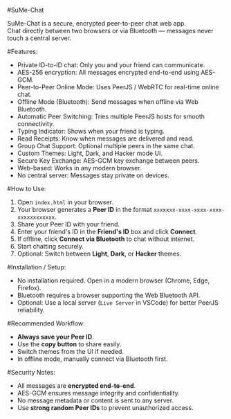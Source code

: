 #SuMe-Chat

SuMe-Chat is a secure, encrypted peer-to-peer chat web app.  
Chat directly between two browsers or via Bluetooth — messages never touch a central server.  


#Features:
- Private ID-to-ID chat: Only you and your friend can communicate.  
- AES-256 encryption: All messages encrypted end-to-end using AES-GCM.  
- Peer-to-Peer Online Mode: Uses PeerJS / WebRTC for real-time online chat.  
- Offline Mode (Bluetooth): Send messages when offline via Web Bluetooth.  
- Automatic Peer Switching: Tries multiple PeerJS hosts for smooth connectivity.  
- Typing Indicator: Shows when your friend is typing.  
- Read Receipts: Know when messages are delivered and read.  
- Group Chat Support: Optional multiple peers in the same chat.  
- Custom Themes: Light, Dark, and Hacker mode UI.  
- Secure Key Exchange: AES-GCM key exchange between peers.  
- Web-based: Works in any modern browser.  
- No central server: Messages stay private on devices.  


#How to Use:
1. Open `index.html` in your browser.  
2. Your browser generates a **Peer ID** in the format `xxxxxxx-xxxx-xxxx-xxxx-xxxxxxxxxxxx`.  
3. Share your Peer ID with your friend.  
4. Enter your friend's ID in the **Friend's ID** box and click **Connect**.  
5. If offline, click **Connect via Bluetooth** to chat without internet.  
6. Start chatting securely.  
7. Optional: Switch between **Light**, **Dark**, or **Hacker** themes.  


#Installation / Setup:
- No installation required. Open in a modern browser (Chrome, Edge, Firefox).  
- Bluetooth requires a browser supporting the Web Bluetooth API.  
- Optional: Use a local server (`Live Server` in VSCode) for better PeerJS reliability.  


#Recommended Workflow:
- **Always save your Peer ID**.  
- Use the **copy button** to share easily.  
- Switch themes from the UI if needed.  
- In offline mode, manually connect via Bluetooth first.  


#Security Notes:
- All messages are **encrypted end-to-end**.  
- AES-GCM ensures message integrity and confidentiality.  
- No message metadata or content is sent to any server.  
- Use **strong random Peer IDs** to prevent unauthorized access.  

